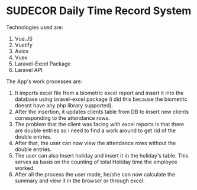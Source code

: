 # SUDECOR Daily Time Record System

Technologies used are: 
 1. Vue.JS 
 2. Vuetify 
 3. Axios
 4. Vuex
 5. Laravel-Excel Package
 6. Laravel API
 
 The App's work processes are:
 
 1. It imports excel file from a biometric excel report and insert it into the database using laravel-excel package (i did this because the biometric doesnt have any php library supported).
 2. After the insertion, it updates clients table from DB to insert new clients corresponding to the attendance rows. 
 3. The problem that the client was facing with excel reports is that there are double entries so i need to find a work around to get rid of the double entries. 
 4. After that, the user can now view the attendance rows without the double entries. 
 5. The user can also Insert holiday and insert it in the holiday's table. This serves as basis on the counting of total Holiday time the employee worked.
 6. After all the process the user made, he/she can now calculate the summary and view it in the browser or through excel. 
 
